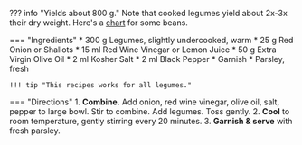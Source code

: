 ??? info "Yields about 800 g."
    Note that cooked legumes yield about 2x-3x their dry weight. Here's a [chart](https://www.seriouseats.com/2014/04/is-there-a-ratio-for-converting-between-dried.html) for some beans.

=== "Ingredients"
    * 300 g Legumes, slightly undercooked, warm
    * 25 g Red Onion or Shallots
    * 15 ml Red Wine Vinegar or Lemon Juice
    * 50 g Extra Virgin Olive Oil
    * 2 ml Kosher Salt
    * 2 ml Black Pepper
    * Garnish
        * Parsley, fresh

    !!! tip "This recipes works for all legumes."

=== "Directions"
    1. **Combine.** Add onion, red wine vinegar, olive oil, salt, pepper to large bowl. Stir to combine. Add legumes. Toss gently.
    2. **Cool** to room temperature, gently stirring every 20 minutes.
    3. **Garnish & serve** with fresh parsley.

[^1]:
    Inspired by [How to Cook Everything](https://www.amazon.com/How-Cook-Everything-Recipes-Anniversary/dp/0764578650).
